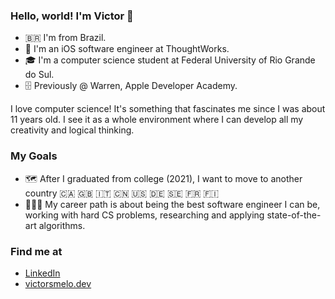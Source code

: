 ### Hello, world! I'm Victor 👋

* 🇧🇷 I'm from Brazil.
* 📱 I'm an iOS software engineer at ThoughtWorks.
* 🎓 I'm a computer science student at Federal University of Rio Grande do Sul.
* 🗄 Previously @ Warren, Apple Developer Academy.

I love computer science! It's something that fascinates me since I was about 11 years old. I see it as a whole environment where I can develop all my creativity and logical thinking.

### My Goals
* 🗺 After I graduated from college (2021), I want to move to another country 🇨🇦 🇬🇧 🇮🇹 🇨🇳 🇺🇸 🇩🇪 🇸🇪 🇫🇷 🇫🇮 
* 👨🏻‍💻 My career path is about being the best software engineer I can be, working with hard CS problems, researching and applying state-of-the-art algorithms.


### Find me at
* [LinkedIn](https://www.linkedin.com/in/vsmelo/)
* [victorsmelo.dev](http://victorsmelo.dev)
<!--
**vctrsmelo/vctrsmelo** is a ✨ _special_ ✨ repository because its `README.md` (this file) appears on your GitHub profile.

Here are some ideas to get you started:

- 🔭 I’m currently working on ...
- 🌱 I’m currently learning ...
- 👯 I’m looking to collaborate on ...
- 🤔 I’m looking for help with ...
- 💬 Ask me about ...
- 📫 How to reach me: ...
- 😄 Pronouns: ...
- ⚡ Fun fact: ...
-->
